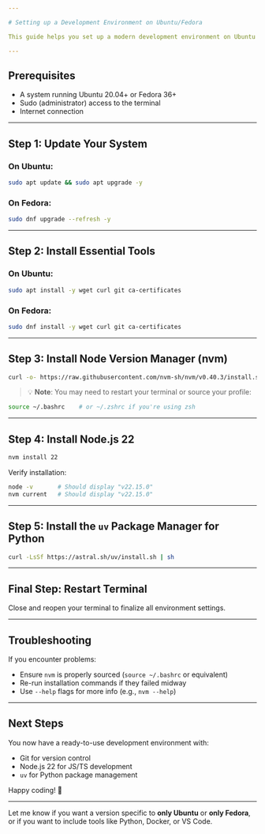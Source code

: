 ```yaml
---

# Setting up a Development Environment on Ubuntu/Fedora

This guide helps you set up a modern development environment on Ubuntu or Fedora, including Git, Node.js, and `uv` for Python.

---
```


## Prerequisites

* A system running Ubuntu 20.04+ or Fedora 36+
* Sudo (administrator) access to the terminal
* Internet connection

---

## Step 1: Update Your System

### On Ubuntu:

```bash
sudo apt update && sudo apt upgrade -y
```

### On Fedora:

```bash
sudo dnf upgrade --refresh -y
```

---

## Step 2: Install Essential Tools

### On Ubuntu:

```bash
sudo apt install -y wget curl git ca-certificates
```

### On Fedora:

```bash
sudo dnf install -y wget curl git ca-certificates
```

---

## Step 3: Install Node Version Manager (nvm)

```bash
curl -o- https://raw.githubusercontent.com/nvm-sh/nvm/v0.40.3/install.sh | bash
```

> 💡 **Note**: You may need to restart your terminal or source your profile:

```bash
source ~/.bashrc    # or ~/.zshrc if you're using zsh
```

---

## Step 4: Install Node.js 22

```bash
nvm install 22
```

Verify installation:

```bash
node -v       # Should display "v22.15.0"
nvm current   # Should display "v22.15.0"
```

---

## Step 5: Install the `uv` Package Manager for Python

```bash
curl -LsSf https://astral.sh/uv/install.sh | sh
```

---

## Final Step: Restart Terminal

Close and reopen your terminal to finalize all environment settings.

---

## Troubleshooting

If you encounter problems:

* Ensure `nvm` is properly sourced (`source ~/.bashrc` or equivalent)
* Re-run installation commands if they failed midway
* Use `--help` flags for more info (e.g., `nvm --help`)

---

## Next Steps

You now have a ready-to-use development environment with:

* Git for version control
* Node.js 22 for JS/TS development
* `uv` for Python package management

Happy coding! 🚀

---

Let me know if you want a version specific to **only Ubuntu** or **only Fedora**, or if you want to include tools like Python, Docker, or VS Code.

